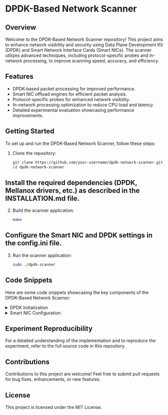 # DPDK-Based Network Scanner

## Overview

Welcome to the DPDK-Based Network Scanner repository! This project aims to enhance network visibility and security using Data Plane Development Kit (DPDK) and Smart Network Interface Cards (Smart NICs). The scanner utilizes advanced techniques, including protocol-specific probes and in-network processing, to improve scanning speed, accuracy, and efficiency.

## Features

- DPDK-based packet processing for improved performance.
- Smart NIC offload engines for efficient packet analysis.
- Protocol-specific probes for enhanced network visibility.
- In-network processing optimization to reduce CPU load and latency.
- Detailed experimental evaluation showcasing performance improvements.

## Getting Started

To set up and run the DPDK-Based Network Scanner, follow these steps:

1. Clone the repository:
   ```bash
   git clone https://github.com/your-username/dpdk-network-scanner.git
   cd dpdk-network-scanner

## Install the required dependencies (DPDK, Mellanox drivers, etc.) as described in the INSTALLATION.md file.

2. Build the scanner application:
   ```bash
   make

## Configure the Smart NIC and DPDK settings in the config.ini file.

3. Run the scanner application:

   ```bash
   sudo ./dpdk-scanner
   
## Code Snippets
Here are some code snippets showcasing the key components of the DPDK-Based Network Scanner:

<details>
<summary>DPDK Initialization</summary>

#include <rte_eal.h>
#include <rte_ethdev.h>

int main(int argc, char *argv[]) {
    rte_eal_init(argc, argv);
    rte_eth_dev_configure(0, nb_rx_queues, nb_tx_queues, &port_conf);
    // ...
    return 0;
}
</details>
<details>
<summary>Smart NIC Configuration</summary>

#include <rte_ethdev.h>
#include <rte_eth_ctrl.h>

void configure_smart_nic(uint16_t port_id) {
    struct rte_eth_dev_info dev_info;
    rte_eth_dev_info_get(port_id, &dev_info);
    rte_eth_dev_configure(port_id, dev_info.nb_rx_queues, dev_info.nb_tx_queues, &port_conf);
    // ...
}
</details>

## Experiment Reproducibility
For a detailed understanding of the implementation and to reproduce the experiment, refer to the full source code in this repository.

## Contributions
Contributions to this project are welcome! Feel free to submit pull requests for bug fixes, enhancements, or new features.

## License

This project is licensed under the MIT License.
